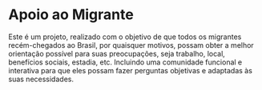 # Apoio ao Migrante

Este é um projeto, realizado com o objetivo de que todos os migrantes recém-chegados ao Brasil, por quaisquer motivos, possam obter a melhor orientação possível para suas preocupações, seja trabalho, local, benefícios sociais, estadia, etc. Incluindo uma comunidade funcional e interativa para que eles possam fazer perguntas objetivas e adaptadas às suas necessidades.

